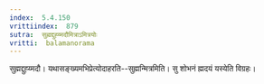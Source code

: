 ```yaml
---
index:  5.4.150
vrittiindex:  879
sutra:  सुह्मद्दुह्य्मदौमित्राऽमित्रयोः
vritti:  balamanorama 
---
```


सुह्मद्दुह्य्मदौ। यथासङ्ख्यमभिप्रेत्योदाहरति--सुह्मन्मित्रमिति। सु शोभनं ह्मदयं यस्येति विग्रहः। 

